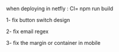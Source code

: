 when deploying in netfly :
CI= npm run build

1- fix button switch design

2- fix email regex

3- fix the margin or container in mobile
